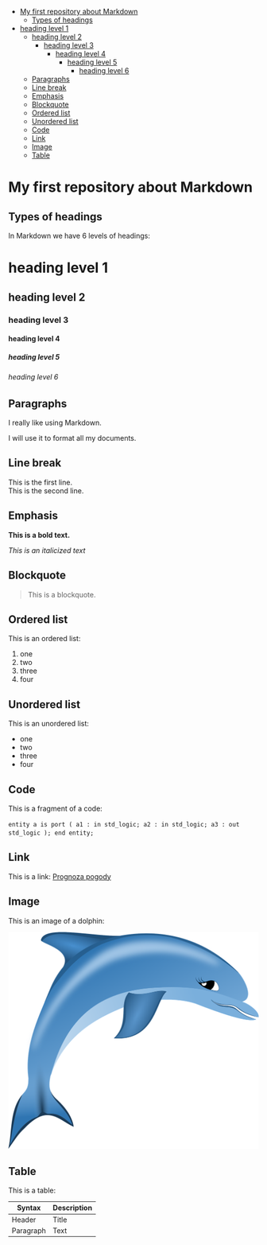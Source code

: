 - [My first repository about Markdown](#my-first-repository-about-markdown)
  - [Types of headings](#types-of-headings)
- [heading level 1](#heading-level-1)
  - [heading level 2](#heading-level-2)
    - [heading level 3](#heading-level-3)
      - [heading level 4](#heading-level-4)
        - [heading level 5](#heading-level-5)
          - [heading level 6](#heading-level-6)
  - [Paragraphs](#paragraphs)
  - [Line break](#line-break)
  - [Emphasis](#emphasis)
  - [Blockquote](#blockquote)
  - [Ordered list](#ordered-list)
  - [Unordered list](#unordered-list)
  - [Code](#code)
  - [Link](#link)
  - [Image](#image)
  - [Table](#table)

# My first repository about Markdown

## Types of headings
In Markdown we have 6 levels of headings:
# heading level 1
## heading level 2
### heading level 3
#### heading level 4
##### heading level 5
###### heading level 6

## Paragraphs
I really like using Markdown.

I will use it to format all my documents.

## Line break

This is the first line.  
This is the second line.

## Emphasis

**This is a bold text.**

*This is an italicized text*

## Blockquote

> This is a blockquote.

## Ordered list

This is an ordered list:
1. one 
2. two
3. three
4. four

## Unordered list

This is an unordered list:
- one 
- two
- three
- four

## Code

This is a fragment of a code:

`entity a is
  port (
    a1 : in std_logic;
    a2 : in std_logic;
    a3 : out std_logic
  );
end entity;`

## Link

This is a link: [Prognoza pogody](https://www.meteo.pl)


## Image

This is an image of a dolphin:

![delfin](delfin.png)

## Table

This is a table:

| Syntax | Description |
| ----------- | ----------- |
| Header | Title |
| Paragraph | Text |






